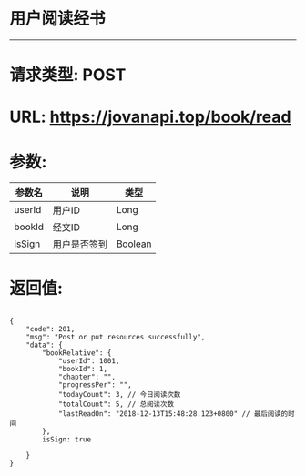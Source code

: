 # 用户阅读经书
---
# 请求类型: POST
# URL: https://jovanapi.top/book/read
# 参数:
参数名 | 说明                   | 类型
----- |----------------------- | ----
userId  | 用户ID   | Long
bookId  | 经文ID  | Long
isSign  | 用户是否签到 | Boolean
# 返回值:
<pre><code>
{
    "code": 201,
    "msg": "Post or put resources successfully",
    "data": {
        "bookRelative": {
            "userId": 1001,
            "bookId": 1,
            "chapter": "",
            "progressPer": "",
            "todayCount": 3, // 今日阅读次数
            "totalCount": 5, // 总阅读次数
            "lastReadOn": "2018-12-13T15:48:28.123+0800" // 最后阅读的时间
        },
        isSign: true
        
    }
}
</code></pre>
